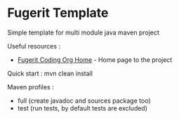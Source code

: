 # Fugerit Template

Simple template for multi module java maven project

Useful resources : 
* [Fugerit Coding Org Home](https://www.fugerit.org) - Home page to the project

Quick start : 
 	mvn clean install
 	
Maven profiles :
- full (create javadoc and sources package too)
- test (run tests, by default tests are excluded) 
